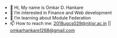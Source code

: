 - 👋 Hi, My name is Omkar D. Hankare
- 👀 I’m interested in Finance and Web development
- 🌱 I’m learning about Module Federation 
- 📫 How to reach me: 2018ugcs029@nitjsr.ac.in || omkarhankare1268@gmail.com

<!---
Omkar-Hankare/Omkar-Hankare is a ✨ special ✨ repository because its `README.md` (this file) appears on your GitHub profile.
You can click the Preview link to take a look at your changes.
--->
